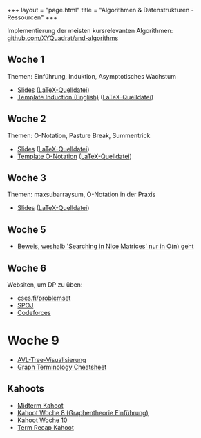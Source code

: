 +++
layout = "page.html"
title = "Algorithmen & Datenstrukturen - Ressourcen"
+++

Implementierung der meisten kursrelevanten Algorithmen: [github.com/XYQuadrat/and-algorithms](https://github.com/XYQuadrat/and-algorithms)

## Woche 1

Themen: Einführung, Induktion, Asymptotisches Wachstum

* [Slides](/and/resources/session1.pdf) ([LaTeX-Quelldatei](/and/resources/session1.tex))
* [Template Induction (English)](/and/resources/template_induction.pdf) ([LaTeX-Quelldatei](/and/resources/template_induction.tex))

## Woche 2

Themen: O-Notation, Pasture Break, Summentrick

* [Slides](/and/resources/session2.pdf) ([LaTeX-Quelldatei](/and/resources/session2.tex))
* [Template O-Notation](/and/resources/onotation.pdf) ([LaTeX-Quelldatei](/and/resources/onotation.tex))

## Woche 3

Themen: maxsubarraysum, O-Notation in der Praxis

* [Slides](/and/resources/session3.pdf) ([LaTeX-Quelldatei](/and/resources/session3.tex))

## Woche 5

* [Beweis, weshalb 'Searching in Nice Matrices' nur in O(n) geht](https://stackoverflow.com/questions/2457792/how-do-i-search-for-a-number-in-a-2d-array-sorted-left-to-right-and-top-to-botto/2458113#2458113)

## Woche 6
Websiten, um DP zu üben:
* [cses.fi/problemset](https://cses.fi/problemset)
* [SPOJ](https://spoj.com)
* [Codeforces](https://codeforces.com)

# Woche 9
* [AVL-Tree-Visualisierung](https://www.cs.usfca.edu/~galles/visualization/AVLtree.html)
* [Graph Terminology Cheatsheet](https://github.com/XYQuadrat/eth-cheatsheets/releases)

## Kahoots

* [Midterm Kahoot](https://create.kahoot.it/share/a-d-midterm-kahoot/1739182e-79a4-4720-9dcf-41e55e426e24)  
* [Kahoot Woche 8 (Graphentheorie Einführung)](https://create.kahoot.it/share/a-d-woche-8/8f312e5c-3748-4061-a6cf-54303dc3800e)  
* [Kahoot Woche 10](https://create.kahoot.it/share/a-d-woche-10/cc6ac333-5918-4e44-b403-06f9eafd0331)  
* [Term Recap Kahoot](https://create.kahoot.it/share/a-d-nearly-the-grand-finale/a4410969-ce87-4a22-8187-d273ec414733) 